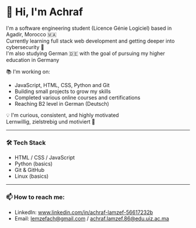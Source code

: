 # 👋 Hi, I'm Achraf

I'm a software engineering student (Licence Génie Logiciel) based in Agadir, Morocco 🇲🇦  
Currently learning full stack web development and getting deeper into cybersecurity 🔐  
I'm also studying German 🇩🇪 with the goal of pursuing my higher education in Germany 

📚 I'm working on:
- JavaScript,  HTML, CSS, Python and Git
- Building small projects to grow my skills
- Completed various online courses and certifications 
- Reaching B2 level in German (Deutsch)

💡 I'm curious, consistent, and highly motivated  
Lernwillig, zielstrebig und motiviert 💪

---

### 🛠 Tech Stack

- HTML / CSS / JavaScript
- Python (basics)
- Git & GitHub
- Linux (basics)

---

### 📫 How to reach me:

- LinkedIn: www.linkedin.com/in/achraf-lamzef-56617232b
- Email: lemzefach@gmail.com / achraf.lamzef.86@edu.uiz.ac.ma
